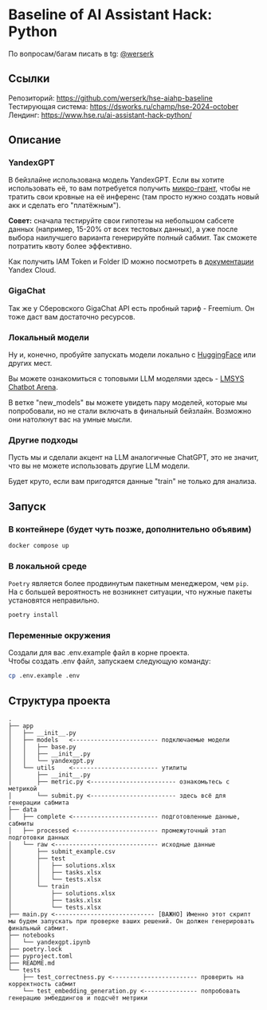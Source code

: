 # Baseline of AI Assistant Hack: Python

По вопросам/багам писать в tg: [@werserk](https://t.me/werserk)

## Ссылки

Репозиторий: https://github.com/werserk/hse-aiahp-baseline \
Тестирующая система: https://dsworks.ru/champ/hse-2024-october \
Лендинг: https://www.hse.ru/ai-assistant-hack-python/

## Описание

### YandexGPT
В бейзлайне использована модель YandexGPT. 
Если вы хотите использовать её, то вам потребуется получить [микро-грант](https://yandex.cloud/ru/docs/billing/concepts/bonus-account), чтобы не тратить свои кровные на её инференс (там просто нужно создать новый акк и сделать его "платёжным").

**Совет:** сначала тестируйте свои гипотезы на небольшом сабсете данных (например, 15-20% от всех тестовых данных),
а уже после выбора наилучшего варианта генерируйте полный сабмит. 
Так сможете потратить квоту более эффективно.

Как получить IAM Token и Folder ID можно посмотреть в [документации](https://yandex.cloud/en-ru/docs/foundation-models/quickstart/yandexgpt#api_2) Yandex Cloud.

### GigaChat
Так же у Сберовского GigaChat API есть пробный тариф - Freemium. Он тоже даст вам достаточно ресурсов.

### Локальный модели
Ну и, конечно, пробуйте запускать модели локально с [HuggingFace](https://huggingface.co/models?pipeline_tag=text-generation&sort=trending) или других мест.

Вы можете ознакомиться с топовыми LLM моделями здесь - [LMSYS Chatbot Arena](https://huggingface.co/spaces/lmsys/chatbot-arena-leaderboard).

В ветке "new_models" вы можете увидеть пару моделей, которые мы попробовали, но не стали включать в финальный бейзлайн. Возможно они натолкнут вас на умные мысли.

### Другие подходы
Пусть мы и сделали акцент на LLM аналогичные ChatGPT, это не значит, что вы не можете использовать другие LLM модели.

Будет круто, если вам пригодятся данные "train" не только для анализа.

## Запуск

### В контейнере (будет чуть позже, дополнительно объявим)

```bash
docker compose up
```

### В локальной среде

`Poetry` является более продвинутым пакетным менеджером, чем `pip`. На с большей вероятность не возникнет ситуации, что нужные пакеты установятся неправильно.

```bash
poetry install
```

### Переменные окружения

Создали для вас .env.example файл в корне проекта. \
Чтобы создать .env файл, запускаем следующую команду:

```bash
cp .env.example .env
```

## Структура проекта

```
.
├── app
│   ├── __init__.py
│   ├── models   <------------------------ подключаемые модели
│   │   ├── base.py
│   │   ├── __init__.py
│   │   └── yandexgpt.py
│   └── utils    <------------------------ утилиты
│       ├── __init__.py
│       ├── metric.py <------------------------ ознакомьтесь с метрикой
│       └── submit.py <------------------------ здесь всё для генерации сабмита
├── data
│   ├── complete <------------------------ подготовленные данные, сабмиты
│   ├── processed <----------------------- промежуточный этап подготовки данных
│   └── raw <----------------------------- исходные данные
│       ├── submit_example.csv
│       ├── test
│       │   ├── solutions.xlsx
│       │   ├── tasks.xlsx
│       │   └── tests.xlsx
│       └── train
│           ├── solutions.xlsx
│           ├── tasks.xlsx
│           └── tests.xlsx
├── main.py <---------------------------- [ВАЖНО] Именно этот скрипт мы будем запускать при проверке ваших решений. Он должен генерировать финальный сабмит.
├── notebooks
│   └── yandexgpt.ipynb
├── poetry.lock
├── pyproject.toml
├── README.md
└── tests
    ├── test_correctness.py <------------------------ проверить на корректность сабмит
    └── test_embedding_generation.py <--------------- попробовать генерацию эмбеддингов и подсчёт метрики


```